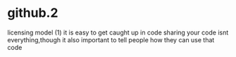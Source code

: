 # github.2
licensing model (1) it is easy to get caught up in code sharing your code isnt everything,though it also important to tell people how they can use that code

